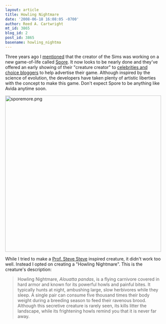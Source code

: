 ```yaml
---
layout: article
title: Howling Nightmare
date: '2008-06-18 16:08:05 -0700'
author: Reed A. Cartwright
mt_id: 3865
blog_id: 2
post_id: 3865
basename: howling_nightma
---
```

Three years ago I [mentioned](http://dererumnatura.us/archives/2005/03/spore.html) that the creator of the Sims was working on a new game-of-life called [Spore](http://en.wikipedia.org/wiki/Spore_(video_game)).  It now looks to be nearly done and they've offered an early showing of their "creature creator" to [celebrities and choice bloggers](http://sporevote.com) to help advertise their game.   Although inspired by the science of evolution, the developers have taken plenty of artistic liberties with the concept to make this game.  Don't expect Spore to be anything like Avida anytime soon.

<img src="{{ site.baseurl }}/uploads/2008/sporemore.jpg" alt="sporemore.png" width="500" height="500" />

While I tried to make a [Prof. Steve Steve](http://prof.stevesteve.org/) inspired creature, it didn't work too well.  Instead I opted on creating a "Howling Nightmare".  This is the creature's description:

> Howling Nightmare, _Alouatta pandas_, is a flying carnivore covered in hard armor and known for its powerful howls and painful bites.  It typically hunts at night, ambushing large, slow herbivores while they sleep.  A single pair can consume five thousand times their body weight during a breeding season to feed their ravenous brood.  Although this secretive creature is rarely seen, its kills litter the landscape, while its frightening howls remind you that it is never far away.

<center>
<object width="425" height="344"><param name="movie" value="http://www.youtube.com/v/nccYAg6sRY8&hl=en&rel=0&color1=0x2b405b&color2=0x6b8ab6"><embed src="http://www.youtube.com/v/nccYAg6sRY8&hl=en&rel=0&color1=0x2b405b&color2=0x6b8ab6" type="application/x-shockwave-flash" width="425" height="344"></object>
</center>
